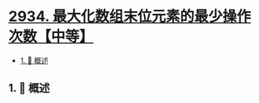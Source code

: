 # [2934. 最大化数组末位元素的最少操作次数【中等】](https://github.com/tnotesjs/TNotes.leetcode/tree/main/notes/2934.%20%E6%9C%80%E5%A4%A7%E5%8C%96%E6%95%B0%E7%BB%84%E6%9C%AB%E4%BD%8D%E5%85%83%E7%B4%A0%E7%9A%84%E6%9C%80%E5%B0%91%E6%93%8D%E4%BD%9C%E6%AC%A1%E6%95%B0%E3%80%90%E4%B8%AD%E7%AD%89%E3%80%91)

<!-- region:toc -->

- [1. 📝 概述](#1--概述)

<!-- endregion:toc -->

## 1. 📝 概述
